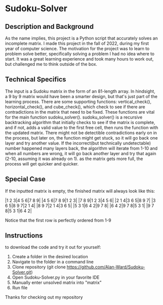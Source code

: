 # Sudoku-Solver

## Description and Background
As the name implies, this project is a Python script that accurately solves an incomplete matrix. I made this project in the fall of 2022, during my first year of computer science. The motivation for the project was to learn to problem solve better, specifically solving a problem I had no idea where to start. It was a great learning experience and took many hours to work out, but challenged me to think outside of the box. 

## Technical Specifics 
The input is a Sudoku matrix in the form of an 81-length array. In hindsight, a 9 by 9 matrix would have been a smarter design, but that's just part of the learning process. There are some supporting functions: vertical_check(), horizontal_check(), and cube_check(), which check to see if there are contradictions in the matrix that need to be fixed. These functions are vital for the main function sudoku_solver(). sudoku_solver() is a recursive backtracking algorithm that initially checks to see if the matrix is complete, and if not, adds a valid value to the first free cell, then runs the function with the updated matrix. There might not be detectible contradictions early on in the process, but later on, the function might get stuck, so it will go back one layer and try another value. If the incorrect(but technically undetectable) number happened many layers back, the algorithm will iterate from 1-10 and when all numbers are wrong, it will go back another layer and try that again (2-10, assuming it was already on 1). as the matrix gets more full, the process will get quicker and quicker.

## Special Case

If the inputted matrix is empty, the finished matrix will always look like this:

  |1 2 3|4 5 6|7 8 9|
  |4 5 6|7 8 9|1 2 3|
  |7 8 9|1 2 3|4 5 6|
  |2 1 4|3 6 5|8 9 7|
  |3 6 5|8 9 7|2 1 4|
  |8 9 7|2 1 4|3 6 5|
  |5 3 1|6 4 2|9 7 8|
  |6 4 2|9 7 8|5 3 1|
  |9 7 8|5 3 1|6 4 2|

Notice that the first row is perfectly ordered from 1-9


## Instructions
to download the code and try it out for yourself:
1. Create a folder in the desired location
2. Navigate to the folder in a command line
3. Clone repository (git clone https://github.com/Alan-Ward/Sudoku-Solver.git)
4. Open Sudoku-Solver.py in your favorite IDE
5. Manually enter unsolved matrix into "matrix"
6. Run file

Thanks for checking out my repository
